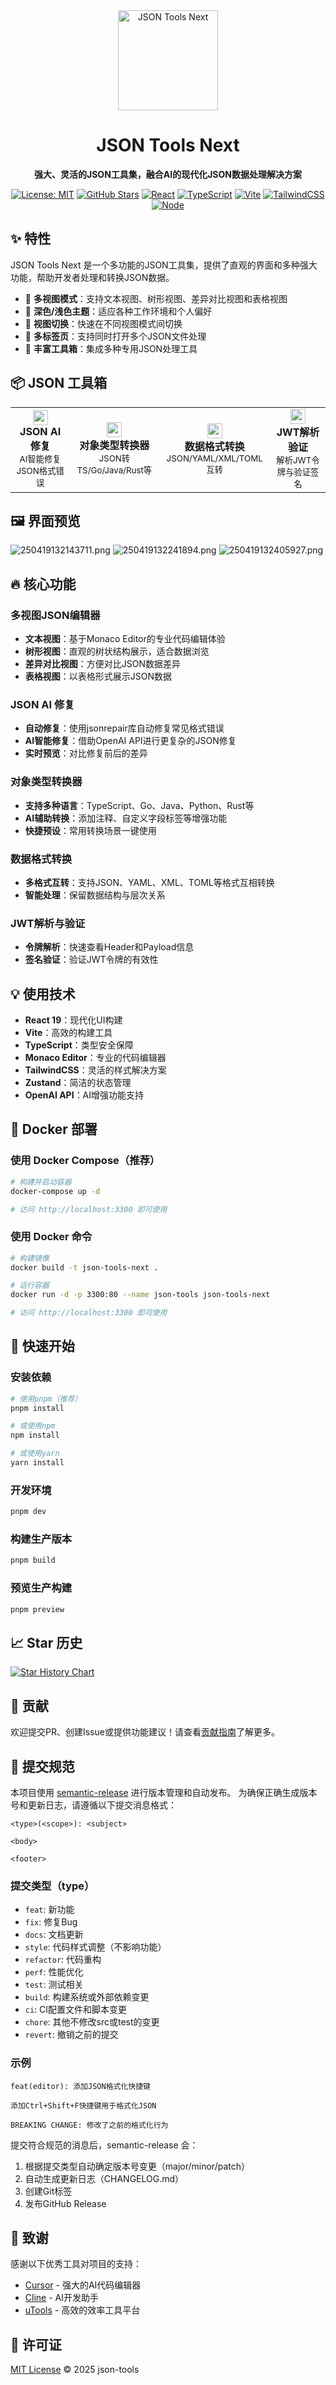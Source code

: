 <div align="center">
  <img src="public/logo.png" alt="JSON Tools Next" width="160" />
  <h1>JSON Tools Next</h1>
  <p><strong>强大、灵活的JSON工具集，融合AI的现代化JSON数据处理解决方案</strong></p>
  
  [![License: MIT](https://img.shields.io/badge/License-MIT-blue.svg)](https://opensource.org/licenses/MIT) [![GitHub Stars](https://img.shields.io/github/stars/dalefengs/json-tools?style=social)](https://github.com/dalefengs/json-tools/stargazers) [![React](https://img.shields.io/badge/React-19.0-61DAFB?logo=react&logoColor=white)](https://reactjs.org/) [![TypeScript](https://img.shields.io/badge/TypeScript-5.6-3178C6?logo=typescript&logoColor=white)](https://www.typescriptlang.org/) [![Vite](https://img.shields.io/badge/Vite-5.4-646CFF?logo=vite&logoColor=white)](https://vitejs.dev/) [![TailwindCSS](https://img.shields.io/badge/TailwindCSS-3.4-06B6D4?logo=tailwindcss&logoColor=white)](https://tailwindcss.com/) [![Node](https://img.shields.io/badge/Node.js-%E2%89%A518-339933?logo=node.js&logoColor=white)](https://nodejs.org/)
  
</div>
 
## ✨ 特性

JSON Tools Next 是一个多功能的JSON工具集，提供了直观的界面和多种强大功能，帮助开发者处理和转换JSON数据。

- 🚀 **多视图模式**：支持文本视图、树形视图、差异对比视图和表格视图
- 🎨 **深色/浅色主题**：适应各种工作环境和个人偏好
- 🔄 **视图切换**：快速在不同视图模式间切换
- 🧩 **多标签页**：支持同时打开多个JSON文件处理
- 🧩 **丰富工具箱**：集成多种专用JSON处理工具 

## 📦 JSON 工具箱

<div align="center">
  <table>
    <tr>
      <td align="center">
        <img src="https://api.iconify.design/fluent-emoji-flat:magic-wand.svg" width="24" />
        <br />
        <strong>JSON AI 修复</strong>
        <br />
        <small>AI智能修复JSON格式错误</small>
      </td>
      <td align="center">
        <img src="https://api.iconify.design/fluent-color:code-block-24.svg" width="24" />
        <br />
        <strong>对象类型转换器</strong>
        <br />
        <small>JSON转TS/Go/Java/Rust等</small>
      </td>
      <td align="center">
        <img src="https://api.iconify.design/token-branded:swap.svg" width="24" />
        <br />
        <strong>数据格式转换</strong>
        <br />
        <small>JSON/YAML/XML/TOML互转</small>
      </td>
      <td align="center">
        <img src="https://api.iconify.design/icon-park-outline:key.svg" width="24" />
        <br />
        <strong>JWT解析验证</strong>
        <br />
        <small>解析JWT令牌与验证签名</small>
      </td>
    </tr>
  </table>
</div>

## 🖼️ 界面预览

![250419132143711.png](https://minio.kl.do/default/250419132143711-20250419132143726.png)
![250419132241894.png](https://minio.kl.do/default/250419132241894-20250419132242640.png)
![250419132405927.png](https://minio.kl.do/default/250419132405927-20250419132406260.png)
## 🔥 核心功能

### 多视图JSON编辑器

- **文本视图**：基于Monaco Editor的专业代码编辑体验
- **树形视图**：直观的树状结构展示，适合数据浏览
- **差异对比视图**：方便对比JSON数据差异
- **表格视图**：以表格形式展示JSON数据

### JSON AI 修复

- **自动修复**：使用jsonrepair库自动修复常见格式错误
- **AI智能修复**：借助OpenAI API进行更复杂的JSON修复
- **实时预览**：对比修复前后的差异

### 对象类型转换器

- **支持多种语言**：TypeScript、Go、Java、Python、Rust等
- **AI辅助转换**：添加注释、自定义字段标签等增强功能
- **快捷预设**：常用转换场景一键使用

### 数据格式转换

- **多格式互转**：支持JSON、YAML、XML、TOML等格式互相转换
- **智能处理**：保留数据结构与层次关系

### JWT解析与验证

- **令牌解析**：快速查看Header和Payload信息
- **签名验证**：验证JWT令牌的有效性

## 💡 使用技术

- **React 19**：现代化UI构建
- **Vite**：高效的构建工具
- **TypeScript**：类型安全保障
- **Monaco Editor**：专业的代码编辑器
- **TailwindCSS**：灵活的样式解决方案
- **Zustand**：简洁的状态管理
- **OpenAI API**：AI增强功能支持


## 🐳 Docker 部署

### 使用 Docker Compose（推荐）

```bash
# 构建并启动容器
docker-compose up -d

# 访问 http://localhost:3300 即可使用
```

### 使用 Docker 命令

```bash
# 构建镜像
docker build -t json-tools-next .

# 运行容器
docker run -d -p 3300:80 --name json-tools json-tools-next

# 访问 http://localhost:3300 即可使用
```

## 🚀 快速开始

### 安装依赖

```bash
# 使用pnpm（推荐）
pnpm install

# 或使用npm
npm install

# 或使用yarn
yarn install
```

### 开发环境

```bash
pnpm dev
```

### 构建生产版本

```bash
pnpm build
```

### 预览生产构建

```bash
pnpm preview
```


## 📈 Star 历史

[![Star History Chart](https://api.star-history.com/svg?repos=fevrax/json-tools&type=Date)](https://star-history.com/#dalefengs/json-tools&Date)

## 🤝 贡献

欢迎提交PR、创建Issue或提供功能建议！请查看[贡献指南](CONTRIBUTING.md)了解更多。

## 📝 提交规范

本项目使用 [semantic-release](https://github.com/semantic-release/semantic-release) 进行版本管理和自动发布。
为确保正确生成版本号和更新日志，请遵循以下提交消息格式：

```
<type>(<scope>): <subject>

<body>

<footer>
```

### 提交类型（type）

- `feat`: 新功能
- `fix`: 修复Bug
- `docs`: 文档更新
- `style`: 代码样式调整（不影响功能）
- `refactor`: 代码重构
- `perf`: 性能优化
- `test`: 测试相关
- `build`: 构建系统或外部依赖变更
- `ci`: CI配置文件和脚本变更
- `chore`: 其他不修改src或test的变更
- `revert`: 撤销之前的提交

### 示例

```
feat(editor): 添加JSON格式化快捷键

添加Ctrl+Shift+F快捷键用于格式化JSON

BREAKING CHANGE: 修改了之前的格式化行为
```

提交符合规范的消息后，semantic-release 会：
1. 根据提交类型自动确定版本号变更（major/minor/patch）
2. 自动生成更新日志（CHANGELOG.md）
3. 创建Git标签
4. 发布GitHub Release

## 🙏 致谢

感谢以下优秀工具对项目的支持：

- [Cursor](https://www.cursor.com/) - 强大的AI代码编辑器
- [Cline](https://github.com/cline/cline/) - AI开发助手
- [uTools](https://u.tools/) - 高效的效率工具平台


## 📜 许可证

[MIT License](LICENSE) © 2025 json-tools
